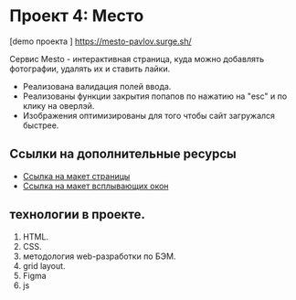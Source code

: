 # Проект 4: Место
[demo проекта ] https://mesto-pavlov.surge.sh/

 Сервис Mesto - интерактивная страница, куда можно добавлять фотографии, удалять их и ставить лайки.
 - Реализована валидация полей ввода.
 - Реализованы функции закрытия попапов по нажатию на "esc" и по клику на оверлэй.
 - Изображения оптимизированы для того чтобы сайт загружался быстрее.

## Ссылки на дополнительные ресурсы
- [Ссылка на макет  страницы](https://www.figma.com/file/2cn9N9jSkmxD84oJik7xL7/JavaScript.-Sprint-4?node-id=0%3A1)
- [Ссылка на макет всплывающих окон ](https://www.figma.com/file/uJVJTkMe6bhINLQJhCwo3M/JavaScript.-Sprint-6-(Copy)-(Copy)?node-id=1124%3A2)

## технологии в проекте.
1. HTML.
2. CSS.
3. методология web-разработки по БЭМ.
4. grid layout.
5. Figma
6. js


